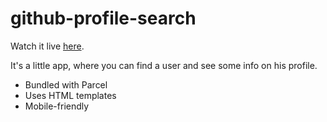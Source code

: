 # github-profile-search

Watch it live [here](https://timofei-benko.github.io/github-profile-search/).

It's a little app, where you can find a user and see some info on his profile.

* Bundled with Parcel
* Uses HTML templates
* Mobile-friendly
